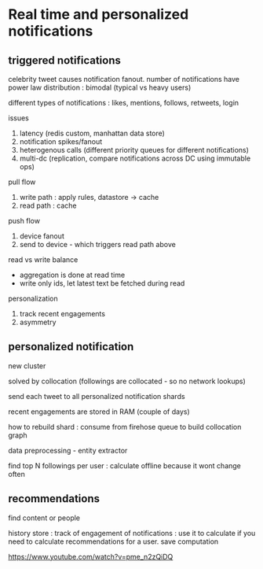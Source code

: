 
# Real time and personalized notifications

## triggered notifications

celebrity tweet causes notification fanout.  number of notifications have power law distribution : bimodal  (typical vs heavy users)

different types of notifications : likes, mentions, follows, retweets, login

issues
1. latency (redis custom, manhattan data store)
1. notification spikes/fanout
1. heterogenous calls (different priority queues for different notifications)
1. multi-dc (replication, compare notifications across DC using immutable ops)

pull flow
1. write path : apply rules, datastore -> cache
1. read path : cache

push flow
1. device fanout
2. send to device - which triggers read path above

read vs write balance
* aggregation is done at read time
* write only ids, let latest text be fetched during read

personalization
1. track recent engagements
1. asymmetry 

## personalized notification 

new cluster

solved by collocation (followings are collocated - so no network lookups)

send each tweet to all personalized notification shards

recent engagements are stored in RAM (couple of days)

how to rebuild shard : consume from firehose queue to build collocation graph

data preprocessing - entity extractor 

find top N followings per user : calculate offline because it wont change often

## recommendations

find content or people

history store : track of engagement of notifications : use it to calculate if you need to calculate recommendations for a user.  save computation

https://www.youtube.com/watch?v=pme_n2zQiDQ
